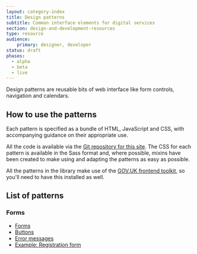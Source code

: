 ```yaml
---
layout: category-index
title: Design patterns
subtitle: Common interface elements for digital services
section: design-and-development-resources
type: resource
audience:
    primary: designer, developer
status: draft
phases:
  - alpha
  - beta
  - live
---
```


Design patterns are reusable bits of web interface like form controls, navigation and calendars.

## How to use the patterns

Each pattern is specified as a bundle of HTML, JavaScript and CSS, with accompanying guidance on
their appropriate use.

All the code is available via the [Git repository for this site](). The CSS for each pattern
is available in the Sass format and, where possible, mixins have been created to make using and
adapting the patterns as easy as possible.

All the patterns in the library make use of the [GOV.UK frontend toolkit](/content-and-design/design-and-development-resources/sass-repositories.html), so you'll need to have this installed as well.

## List of patterns

### Forms

* [Forms](/content-and-design/design-and-development-resources/form-anatomy.html)
* [Buttons](/content-and-design/design-and-development-resources/buttons.html)
* [Error messages](/content-and-design/design-and-development-resources/errormessages.html)
* [Example: Registration form](/content-and-design/design-and-development-resources/registration-form.html)




